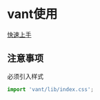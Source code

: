 # vant使用

[快速上手](https://vant-ui.github.io/vant/#/zh-CN/quickstart)

## 注意事项

必须引入样式

```js
import 'vant/lib/index.css';
```
